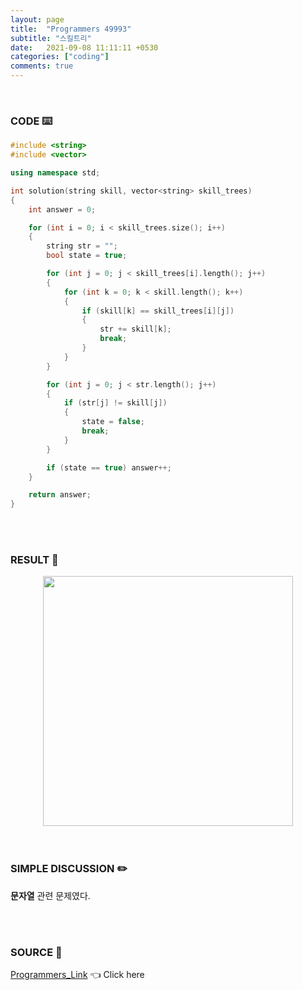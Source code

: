 ```yaml
---
layout: page
title:  "Programmers 49993"
subtitle: "스킬트리"
date:   2021-09-08 11:11:11 +0530
categories: ["coding"]
comments: true
---
```


<br>

### CODE ⌨️

```c++
#include <string>
#include <vector>

using namespace std;

int solution(string skill, vector<string> skill_trees)
{
	int answer = 0;

	for (int i = 0; i < skill_trees.size(); i++)
	{
		string str = "";
		bool state = true;

		for (int j = 0; j < skill_trees[i].length(); j++)
		{
			for (int k = 0; k < skill.length(); k++)
			{
				if (skill[k] == skill_trees[i][j])
				{
					str += skill[k];
					break;
				}
			}
		}

		for (int j = 0; j < str.length(); j++)
		{
			if (str[j] != skill[j])
			{
				state = false;
				break;
			}
		}

		if (state == true) answer++;
	}

	return answer;
}
```  

<br>
<br>

### RESULT 💛

<img src="{{ '/assets/programmers/p49993r.jpg' }}" style="width: 400px; height: auto; margin-left: auto; margin-right: auto; display: block;">  

<br>
<br>

### SIMPLE DISCUSSION ✏️

**문자열** 관련 문제였다.  

<br>
<br>

### SOURCE 💎

[Programmers_Link][link] 👈 Click here  

<br>

<script src="https://utteranc.es/client.js"
        repo="DCherish/DCherish.github.io"
        issue-term="pathname"
        theme="boxy-light"
        crossorigin="anonymous"
        async>
</script>

[link]: https://programmers.co.kr/learn/courses/30/lessons/49993